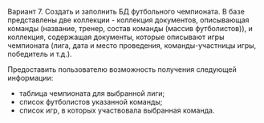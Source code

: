 Вариант 7.
Создать и заполнить БД футбольного чемпионата. В базе представлены две коллекции - коллекция документов, описывающая команды (название, тренер, состав команды (массив футболистов)), и коллекция, содержащая документы, которые описывают игры чемпионата (лига, дата и место проведения, команды-участницы игры, победитель и т.д.).

Предоставить пользователю возможность получения следующей информации:

- таблица чемпионата для выбранной лиги;
- список футболистов указанной команды;
- список игр, в которых участвовала выбранная команда.

